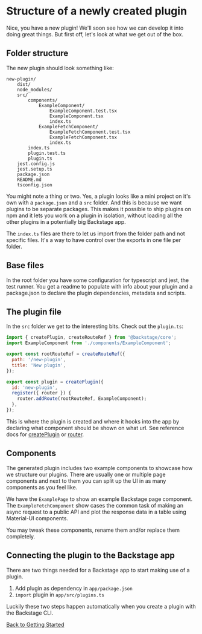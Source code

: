 # Structure of a newly created plugin

Nice, you have a new plugin! We'll soon see how we can develop it into doing
great things. But first off, let's look at what we get out of the box.

## Folder structure

The new plugin should look something like:

```
new-plugin/
    dist/
    node_modules/
    src/
        components/
            ExampleComponent/
                ExampleComponent.test.tsx
                ExampleComponent.tsx
                index.ts
            ExampleFetchComponent/
                ExampleFetchComponent.test.tsx
                ExampleFetchComponent.tsx
                index.ts
        index.ts
        plugin.test.ts
        plugin.ts
    jest.config.js
    jest.setup.ts
    package.json
    README.md
    tsconfig.json
```

You might note a thing or two. Yes, a plugin looks like a mini project on it's
own with a `package.json` and a `src` folder. And this is because we want
plugins to be separate packages. This makes it possible to ship plugins on npm
and it lets you work on a plugin in isolation, without loading all the other
plugins in a potentially big Backstage app.

The `index.ts` files are there to let us import from the folder path and not
specific files. It's a way to have control over the exports in one file per
folder.

## Base files

In the root folder you have some configuration for typescript and jest, the test
runner. You get a readme to populate with info about your plugin and a
package.json to declare the plugin dependencies, metadata and scripts.

## The plugin file

In the `src` folder we get to the interesting bits. Check out the `plugin.ts`:

```jsx
import { createPlugin, createRouteRef } from '@backstage/core';
import ExampleComponent from './components/ExampleComponent';

export const rootRouteRef = createRouteRef({
  path: '/new-plugin',
  title: 'New plugin',
});

export const plugin = createPlugin({
  id: 'new-plugin',
  register({ router }) {
    router.addRoute(rootRouteRef, ExampleComponent);
  },
});
```

This is where the plugin is created and where it hooks into the app by declaring
what component should be shown on what url. See reference docs for
[createPlugin](../reference/createPlugin.md) or
[router](../reference/createPlugin-router.md).

## Components

The generated plugin includes two example components to showcase how we
structure our plugins. There are usually one or multiple page components and
next to them you can split up the UI in as many components as you feel like.

We have the `ExamplePage` to show an example Backstage page component. The
`ExampleFetchComponent` show cases the common task of making an async request to
a public API and plot the response data in a table using Material-UI components.

You may tweak these components, rename them and/or replace them completely.

## Connecting the plugin to the Backstage app

There are two things needed for a Backstage app to start making use of a plugin.

1. Add plugin as dependency in `app/package.json`
2. `import` plugin in `app/src/plugins.ts`

Luckily these two steps happen automatically when you create a plugin with the
Backstage CLI.

[Back to Getting Started](README.md)
